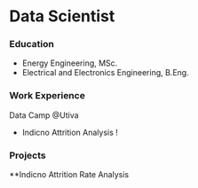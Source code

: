 # Data Scientist

### Education
- Energy Engineering, MSc.
- Electrical and Electronics Engineering, B.Eng.


### Work Experience
Data Camp @Utiva 
- Indicno Attrition Analysis !





### Projects

**Indicno Attrition Rate Analysis
